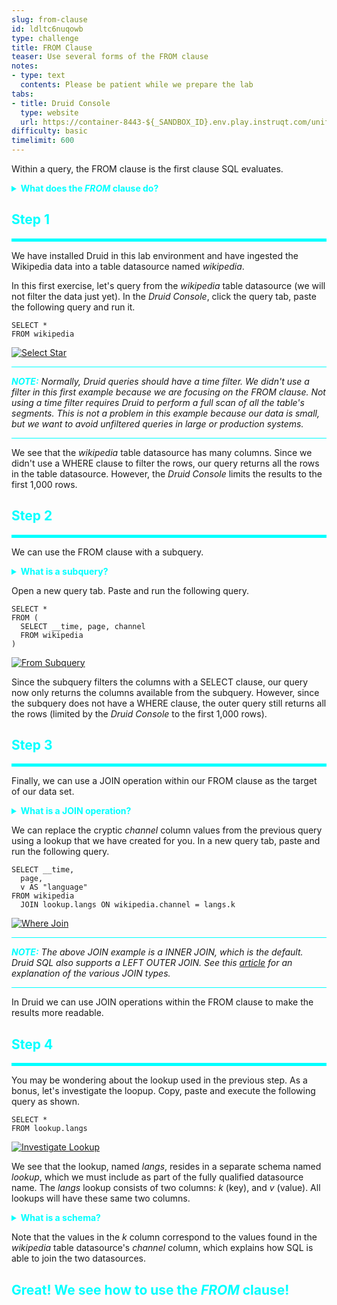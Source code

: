 ```yaml
---
slug: from-clause
id: ldltc6nuqowb
type: challenge
title: FROM Clause
teaser: Use several forms of the FROM clause
notes:
- type: text
  contents: Please be patient while we prepare the lab
tabs:
- title: Druid Console
  type: website
  url: https://container-8443-${_SANDBOX_ID}.env.play.instruqt.com/unified-console.html
difficulty: basic
timelimit: 600
---
```

Within a query, the FROM clause is the first clause SQL evaluates.

<details>
  <summary style="color:cyan"><b>What does the <i>FROM</i> clause do?</b></summary>
<hr style="background-color:cyan">
The <i>FROM</i> clause gathers the initial data for the query so that the query can filter and organize the data.
In the Druid dialect of SQL, the FROM clause can gather data from a table datasource, a subquery, or a JOIN clause.
Read more <a href="https://druid.apache.org/docs/latest/querying/sql.html#from" target="_blank">here</a>.
<hr style="background-color:cyan">
</details>


<h2 style="color:cyan">Step 1</h2><hr style="color:cyan;background-color:cyan;height:5px">

We have installed Druid in this lab environment and have ingested the Wikipedia data into a table datasource named _wikipedia_.

In this first exercise, let's query from the _wikipedia_ table datasource (we will not filter the data just yet).
In the _Druid Console_, click the query tab, paste the following query and run it.

```
SELECT *
FROM wikipedia
```

<a href="#img-1">
  <img alt="Select Star" src="../assets/SelectStar.png" />
</a>
<a href="#" class="lightbox" id="img-1">
  <img alt="Select Star" src="../assets/SelectStar.png" />
</a>

<hr style="background-color:cyan">
<p><span style="color:cyan"><strong><em>NOTE:</em></strong></span> <i>Normally, Druid queries should have a time filter.
We didn't use a filter in this first example because we are focusing on the FROM clause.
Not using a time filter requires Druid to perform a full scan of all the table's segments.
This is not a problem in this example because our data is small, but we want to avoid unfiltered queries in large or production systems.</i>
<hr style="background-color:cyan">

We see that the _wikipedia_ table datasource has many columns.
Since we didn't use a WHERE clause to filter the rows, our query returns all the rows in the table datasource.
However, the _Druid Console_ limits the results to the first 1,000 rows.

<h2 style="color:cyan">Step 2</h2><hr style="color:cyan;background-color:cyan;height:5px">

We can use the FROM clause with a subquery.

<details>
  <summary style="color:cyan"><b>What is a subquery?</b></summary>
<hr style="background-color:cyan">
The target of the FROM clause is a set of data.
That set may be a table data source, or it may be a complete query.
When we use a complete query as the set of data within another query, we call it a <i>subquery</i>.
Read more <a href="https://druid.apache.org/docs/latest/querying/datasource.html#query" target="_blank">here</a>.
<hr style="background-color:cyan">
</details>

Open a new query tab.
Paste and run the following query.

```
SELECT *
FROM (
  SELECT __time, page, channel
  FROM wikipedia
)
```

<a href="#img-2">
  <img alt="From Subquery" src="../assets/FromSubquery.png" />
</a>
<a href="#" class="lightbox" id="img-2">
  <img alt="From Subquery" src="../assets/FromSubquery.png" />
</a>

Since the subquery filters the columns with a SELECT clause, our query now only returns the columns available from the subquery.
However, since the subquery does not have a WHERE clause, the outer query still returns all the rows (limited by the _Druid Console_ to the first 1,000 rows).

<h2 style="color:cyan">Step 3</h2><hr style="color:cyan;background-color:cyan;height:5px">

Finally, we can use a JOIN operation within our FROM clause as the target of our data set.

<details>
  <summary style="color:cyan"><b>What is a JOIN operation?</b></summary>
<hr style="background-color:cyan">
In SQL, JOINs allow the query to connect two or more tables using values that are common between columns of the separate tables.
The result is like a table dataset with columns from all of the original tables.
Druid SQL supports limited JOIN operations.
With Druid, you can only JOIN between a table datasource and an in-memory datasource such as a <i>lookup</i>.
Lookups are like tables, but they must be small enough to reside in memory.
Read more about lookups <a href="https://druid.apache.org/docs/latest/querying/lookups.html" target="_blank">here</a>.
<br><br>
One other note about Druid JOINs: the ON part of the JOIN clause must only use an equality operator.
Read more about JOINs <a href="https://druid.apache.org/docs/latest/querying/datasource.html#join" target="_blank">here</a>.
<hr style="background-color:cyan">
</details>

We can replace the cryptic _channel_ column values from the previous query using a lookup that we have created for you.
In a new query tab, paste and run the following query.

```
SELECT __time,
  page,
  v AS "language"
FROM wikipedia
  JOIN lookup.langs ON wikipedia.channel = langs.k
```

<a href="#img-3">
  <img alt="Where Join" src="../assets/WhereJoin.png" />
</a>
<a href="#" class="lightbox" id="img-3">
  <img alt="Where Join" src="../assets/WhereJoin.png" />
</a>

<hr style="background-color:cyan">
<p><span style="color:cyan"><strong><em>NOTE:</em></strong></span> <i>The above JOIN example is a INNER JOIN, which is the default.
Druid SQL also supports a LEFT OUTER JOIN.
See this <a href="https://www.diffen.com/difference/Inner_Join_vs_Outer_Join" target="_blank">article</a> for an explanation of the various JOIN types.</i>
<hr style="background-color:cyan">

In Druid we can use JOIN operations within the FROM clause to make the results more readable.

<h2 style="color:cyan">Step 4</h2><hr style="color:cyan;background-color:cyan;height:5px">

You may be wondering about the lookup used in the previous step.
As a bonus, let's investigate the loopup.
Copy, paste and execute the following query as shown.

```
SELECT *
FROM lookup.langs
```

<a href="#img-4">
  <img alt="Investigate Lookup" src="../assets/InvestigateLookup.png" />
</a>
<a href="#" class="lightbox" id="img-4">
  <img alt="Investigate Lookup" src="../assets/InvestigateLookup.png" />
</a>

We see that the lookup, named _langs_, resides in a separate schema named _lookup_, which we must include as part of the fully qualified datasource name.
The _langs_ lookup consists of two columns: _k_ (key), and _v_ (value).
All lookups will have these same two columns.

<details>
  <summary style="color:cyan"><b>What is a schema?</b></summary>
<hr style="background-color:cyan">
In SQL parlence, a schema is a collection of tables.
Druid clusters usually have a few different schemas:
<ul>
<li>The default schema is named <i>druid</i> and contains standard table datasources.</li>
<li>The <i>lookup</i> schema contains relatively smaller lookup tables, which are key/value mappings.</li>
<li>The <i>sys</i> schema</i> contains virtual metadata tables.</li>
<li>The <i>INFORMATION SCHEMA</i> contains other virtual metadata tables for managing the cluster.</li>
</ul>
Read more <a href="https://druid.apache.org/docs/latest/querying/sql-metadata-tables.html" target="_blank">here</a>.
<hr style="background-color:cyan">
</details>


Note that the values in the _k_ column correspond to the values found in the _wikipedia_ table datasource's _channel_ column, which explains how SQL is able to join the two datasources.

<h2 style="color:cyan">Great! We see how to use the <i>FROM</i> clause!</h2>


<style type="text/css" rel="stylesheet">
.lightbox { display: none; position: fixed; justify-content: center; align-items: center; z-index: 999; top: 0; left: 0; right: 0; bottom: 0; padding: 1rem; background: rgba(0, 0, 0, 0.8); }
.lightbox:target { display: flex; }
.lightbox img { max-height: 100% }
.thumbnail:hover {
    position:fixed;
    top:-25px;
    left:-35px;
    width:500px;
    height:auto;
    display:block;
    z-index:999;
}
</style>
